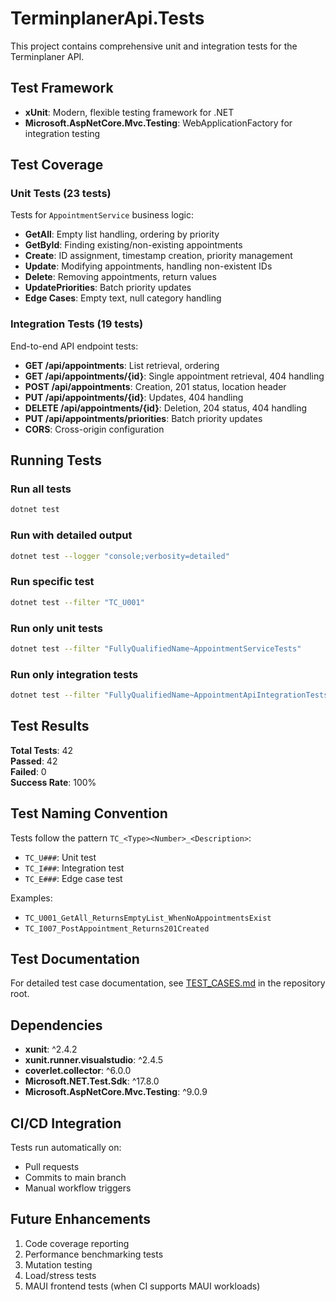 # TerminplanerApi.Tests

This project contains comprehensive unit and integration tests for the Terminplaner API.

## Test Framework

- **xUnit**: Modern, flexible testing framework for .NET
- **Microsoft.AspNetCore.Mvc.Testing**: WebApplicationFactory for integration testing

## Test Coverage

### Unit Tests (23 tests)
Tests for `AppointmentService` business logic:
- **GetAll**: Empty list handling, ordering by priority
- **GetById**: Finding existing/non-existing appointments
- **Create**: ID assignment, timestamp creation, priority management
- **Update**: Modifying appointments, handling non-existent IDs
- **Delete**: Removing appointments, return values
- **UpdatePriorities**: Batch priority updates
- **Edge Cases**: Empty text, null category handling

### Integration Tests (19 tests)
End-to-end API endpoint tests:
- **GET /api/appointments**: List retrieval, ordering
- **GET /api/appointments/{id}**: Single appointment retrieval, 404 handling
- **POST /api/appointments**: Creation, 201 status, location header
- **PUT /api/appointments/{id}**: Updates, 404 handling
- **DELETE /api/appointments/{id}**: Deletion, 204 status, 404 handling
- **PUT /api/appointments/priorities**: Batch priority updates
- **CORS**: Cross-origin configuration

## Running Tests

### Run all tests
```bash
dotnet test
```

### Run with detailed output
```bash
dotnet test --logger "console;verbosity=detailed"
```

### Run specific test
```bash
dotnet test --filter "TC_U001"
```

### Run only unit tests
```bash
dotnet test --filter "FullyQualifiedName~AppointmentServiceTests"
```

### Run only integration tests
```bash
dotnet test --filter "FullyQualifiedName~AppointmentApiIntegrationTests"
```

## Test Results

**Total Tests**: 42  
**Passed**: 42  
**Failed**: 0  
**Success Rate**: 100%

## Test Naming Convention

Tests follow the pattern `TC_<Type><Number>_<Description>`:
- `TC_U###`: Unit test
- `TC_I###`: Integration test
- `TC_E###`: Edge case test

Examples:
- `TC_U001_GetAll_ReturnsEmptyList_WhenNoAppointmentsExist`
- `TC_I007_PostAppointment_Returns201Created`

## Test Documentation

For detailed test case documentation, see [TEST_CASES.md](../TEST_CASES.md) in the repository root.

## Dependencies

- **xunit**: ^2.4.2
- **xunit.runner.visualstudio**: ^2.4.5
- **coverlet.collector**: ^6.0.0
- **Microsoft.NET.Test.Sdk**: ^17.8.0
- **Microsoft.AspNetCore.Mvc.Testing**: ^9.0.9

## CI/CD Integration

Tests run automatically on:
- Pull requests
- Commits to main branch
- Manual workflow triggers

## Future Enhancements

1. Code coverage reporting
2. Performance benchmarking tests
3. Mutation testing
4. Load/stress tests
5. MAUI frontend tests (when CI supports MAUI workloads)
